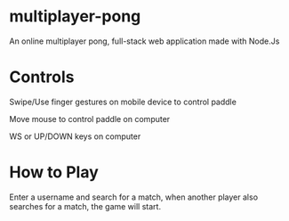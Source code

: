 # multiplayer-pong
An online multiplayer pong, full-stack web application made with Node.Js

# Controls
Swipe/Use finger gestures on mobile device to control paddle

Move mouse to control paddle on computer

WS or UP/DOWN keys on computer

# How to Play
Enter a username and search for a match, when another player also searches for a match, the game will start.
